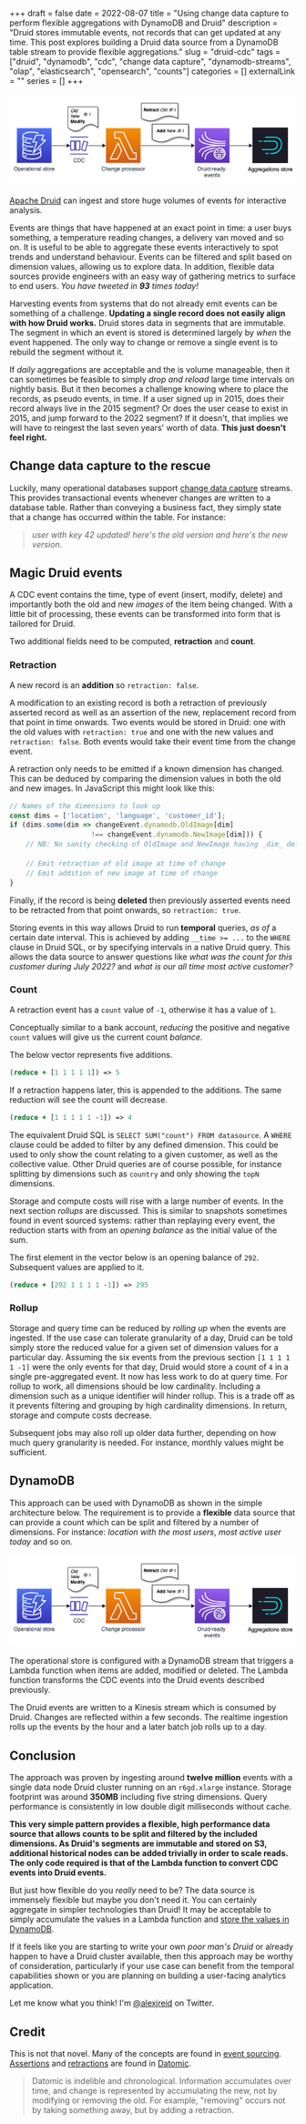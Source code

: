 +++ 
draft = false
date = 2022-08-07
title = "Using change data capture to perform flexible aggregations with DynamoDB and Druid"
description = "Druid stores immutable events, not records that can get updated at any time. This post explores building a Druid data source from a DynamoDB table stream to provide flexible aggregations."
slug = "druid-cdc"
tags = ["druid", "dynamodb", "cdc", "change data capture", "dynamodb-streams", "olap", "elasticsearch", "opensearch", "counts"]
categories = []
externalLink = ""
series = []
+++

![Architecture diagram showing DynamoDB feeding into Druid via a Lambda function](ddb-druid-cdc.png)

[Apache Druid](https://druid.apache.org) can ingest and store huge volumes of events for interactive analysis. 

Events are things that have happened at an exact point in time: a user buys something, a temperature reading changes, a delivery van moved and so on. It is useful to be able to aggregate these events interactively to spot trends and understand behaviour. Events can be filtered and split based on dimension values, allowing us to explore data. In addition, flexible data sources provide engineers with an easy way of gathering metrics to surface to end users. _You have tweeted in **93** times today!_

Harvesting events from systems that do not already emit events can be something of a challenge. **Updating a single record does not easily align with how Druid works.** Druid stores data in segments that are immutable. The segment in which an event is stored is determined largely by _when_ the event happened. The only way to change or remove a single event is to rebuild the segment without it.

If _daily_ aggregations are acceptable and the is volume manageable, then it can sometimes be feasible to simply _drop and reload_ large time intervals on nightly basis. But it then becomes a challenge knowing where to place the records, as pseudo events, in time. If a user signed up in 2015, does their record always live in the 2015 segment? Or does the user cease to exist in 2015, and jump forward to the 2022 segment? If it doesn't, that implies we will have to reingest the last seven years' worth of data. **This just doesn't feel right.** 

## Change data capture to the rescue
Luckily, many operational databases support [change data capture](https://en.wikipedia.org/wiki/Change_data_capture) streams. This provides transactional events whenever changes are written to a database table. Rather than conveying a business fact, they simply state that a change has occurred within the table. For instance: 

> _user with key 42 updated! here's the old version and here's the new version_.

## Magic Druid events
A CDC event contains the time, type of event (insert, modify, delete) and importantly both the old and new _images_ of the item being changed.
With a little bit of processing, these events can be transformed into form that is tailored for Druid. 

Two additional fields need to be computed, **retraction** and **count**.

### Retraction
A new record is an **addition** so `retraction: false`.

A modification to an existing record is both a retraction of previously asserted record as well as an assertion of the new, replacement record from that point in time onwards. Two events would be stored in Druid: one with the old values with `retraction: true` and one with the new values and `retraction: false`. Both events would take their event time from the change event.

A retraction only needs to be emitted if a known dimension has changed. This can be deduced by comparing the dimension values in both the old and new images. In JavaScript this might look like this:

```javascript
// Names of the dimensions to look up
const dims = ['location', 'language', 'customer_id'];
if (dims.some(dim => changeEvent.dynamodb.OldImage[dim] 
                    !== changeEvent.dynamodb.NewImage[dim])) {
    // NB: No sanity checking of OldImage and NewImage having _dim_ defined!

    // Emit retraction of old image at time of change
    // Emit addition of new image at time of change
}
```

Finally, if the record is being **deleted** then previously asserted events need to be retracted from that point onwards, so `retraction: true`.

Storing events in this way allows Druid to run **temporal** queries, _as of_ a certain date interval. This is achieved by adding `__time >= ...` to the `WHERE` clause in Druid SQL, or by specifying intervals in a native Druid query. This allows the data source to answer questions like _what was the count for this customer during July 2022?_ and _what is our all time most active customer?_

### Count
A retraction event has a `count` value of `-1`, otherwise it has a value of `1`.

Conceptually similar to a bank account, _reducing_ the positive and negative `count` values will give us the current count _balance_. 

The below vector represents five additions.

```clojure
(reduce + [1 1 1 1 1]) => 5
```

If a retraction happens later, this is appended to the additions. The same reduction will see the count will decrease.
```clojure
(reduce + [1 1 1 1 1 -1]) => 4
```

The equivalent Druid SQL is `SELECT SUM("count") FROM datasource`. A `WHERE` clause could be added to filter by any defined dimension. This could be used to only show the count relating to a given customer, as well as the collective value. Other Druid queries are of course possible, for instance splitting by dimensions such as `country` and only showing the `topN` dimensions.

Storage and compute costs will rise with a large number of events. In the next section _rollups_ are discussed. This is similar to snapshots sometimes found in event sourced systems: rather than replaying every event, the reduction starts with from an _opening balance_ as the initial value of the sum.

The first element in the vector below is an opening balance of `292`. Subsequent values are applied to it.

```clojure
(reduce + [292 1 1 1 1 -1]) => 295
```

### Rollup
Storage and query time can be reduced by _rolling up_ when the events are ingested. If the use case can tolerate granularity of a day, Druid can be told simply store the reduced value for a given set of dimension values for a particular day. Assuming the six events from the previous section `[1 1 1 1 1 -1]` were the only events for that day, Druid would store a count of `4` in a single pre-aggregated event. It now has less work to do at query time. For rollup to work, all dimensions should be low cardinality. Including a dimension such as a unique identifier will hinder rollup. This is a trade off as it prevents filtering and grouping by high cardinality dimensions. In return, storage and compute costs decrease.

Subsequent jobs may also roll up older data further, depending on how much query granularity is needed. For instance, monthly values might be sufficient.

## DynamoDB
This approach can be used with DynamoDB as shown in the simple architecture below. The requirement is to provide a **flexible** data source that can provide a count which can be split and filtered by a number of dimensions. For instance: _location with the most users_, _most active user today_ and so on.

![Architecture diagram showing DynamoDB feeding into Druid via a Lambda function](ddb-druid-cdc.png)

The operational store is configured with a DynamoDB stream that triggers a Lambda function when items are added, modified or deleted. The Lambda function transforms the CDC events into the Druid events described previously. 

The Druid events are written to a Kinesis stream which is consumed by Druid. Changes are reflected within a few seconds. The realtime ingestion rolls up the events by the hour and a later batch job rolls up to a day. 

## Conclusion
The approach was proven by ingesting around **twelve million** events with a single data node Druid cluster running on an `r6gd.xlarge` instance. Storage footprint was around **350MB** including five string dimensions. Query performance is consistently in low double digit milliseconds without cache.

**This very simple pattern provides a flexible, high performance data source that allows counts to be split and filtered by the included dimensions. As Druid's segments are immutable and stored on S3, additional historical nodes can be added trivially in order to scale reads. The only code required is that of the Lambda function to convert CDC events into Druid events.**

But just how flexible do you _really_ need to be? The data source is immensely flexible but maybe you don't need it. You can certainly aggregate in simpler technologies than Druid! It may be acceptable to simply accumulate the values in a Lambda function and [store the values in DynamoDB](https://alexjreid.dev/posts/dynamodb-efficient-filtering-4/).

If it feels like you are starting to write your own _poor man's Druid_ or already happen to have a Druid cluster available, then this approach may be worthy of consideration, particularly if your use case can benefit from the temporal capabilities shown or you are planning on building a user-facing analytics application.

Let me know what you think! I'm [@alexjreid](https://twitter.com/AlexJReid) on Twitter.

## Credit
This is not that novel. Many of the concepts are found in [event sourcing](https://martinfowler.com/eaaDev/EventSourcing.html). [Assertions](https://docs.datomic.com/cloud/tutorial/assertion.html) and [retractions](https://docs.datomic.com/cloud/tutorial/retract.html) are found in [Datomic](https://docs.datomic.com/cloud/whatis/data-model.html#indelible).

>Datomic is indelible and chronological. Information accumulates over time, and change is represented by accumulating the new, not by modifying or removing the old. For example, "removing" occurs not by taking something away, but by adding a retraction.